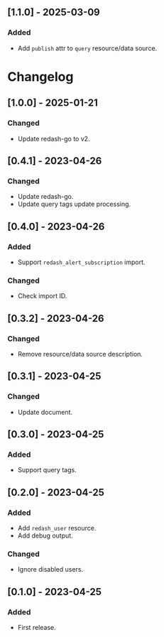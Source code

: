 ## [1.1.0] - 2025-03-09

### Added

* Add `publish` attr to `query` resource/data source.

# Changelog

## [1.0.0] - 2025-01-21

### Changed

* Update redash-go to v2.

## [0.4.1] - 2023-04-26

### Changed

* Update redash-go.
* Update query tags update processing.

## [0.4.0] - 2023-04-26

### Added

* Support `redash_alert_subscription` import.

### Changed

* Check import ID.

## [0.3.2] - 2023-04-26

### Changed

* Remove resource/data source description.

## [0.3.1] - 2023-04-25

### Changed

* Update document.

## [0.3.0] - 2023-04-25

### Added

* Support query tags.

## [0.2.0] - 2023-04-25

### Added

* Add `redash_user` resource.
* Add debug output.

### Changed

* Ignore disabled users.

## [0.1.0] - 2023-04-25

### Added

- First release.

<!-- cf. https://keepachangelog.com/ -->
